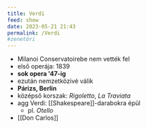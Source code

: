 ```yaml
---
title: Verdi
feed: show
date: 2023-05-21 21:43
permalink: /Verdi
#zenetöri
---
```


- Milanoi Conservatoirebe nem vették fel
- első operája: 1839
- **sok opera '47-ig**
- ezután nemzetközivé válik
- **Párizs, Berlin**
- középső korszak: *Rigoletto*, *La Traviata*
- agg Verdi: [[Shakespeare]]-darabokra épül
	- pl. *Otello*
- [[Don Carlos]]